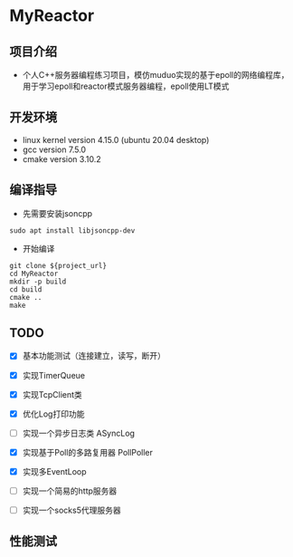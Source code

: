 # MyReactor

## 项目介绍

* 个人C++服务器编程练习项目，模仿muduo实现的基于epoll的网络编程库，用于学习epoll和reactor模式服务器编程，epoll使用LT模式

## 开发环境

* linux kernel version 4.15.0 (ubuntu 20.04 desktop)
* gcc version 7.5.0
* cmake version 3.10.2

## 编译指导

* 先需要安装jsoncpp
```shell
sudo apt install libjsoncpp-dev
```

* 开始编译
```shell
git clone ${project_url}
cd MyReactor
mkdir -p build
cd build
cmake ..
make
```

## TODO

 - [x] 基本功能测试（连接建立，读写，断开） 

 - [x] 实现TimerQueue

 - [x] 实现TcpClient类 

 - [x] 优化Log打印功能

 - [ ] 实现一个异步日志类 ASyncLog

 - [x] 实现基于Poll的多路复用器 PollPoller

 - [x] 实现多EventLoop 

 - [ ] 实现一个简易的http服务器 

 - [ ] 实现一个socks5代理服务器 

## 性能测试
